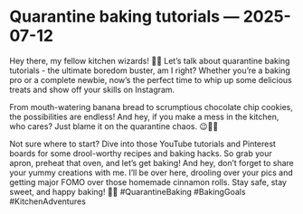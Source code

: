# Quarantine baking tutorials — 2025-07-12

Hey there, my fellow kitchen wizards! 🍪✨ Let’s talk about quarantine baking tutorials - the ultimate boredom buster, am I right? Whether you’re a baking pro or a complete newbie, now’s the perfect time to whip up some delicious treats and show off your skills on Instagram. 

From mouth-watering banana bread to scrumptious chocolate chip cookies, the possibilities are endless! And hey, if you make a mess in the kitchen, who cares? Just blame it on the quarantine chaos. 😉👩‍🍳 

Not sure where to start? Dive into those YouTube tutorials and Pinterest boards for some drool-worthy recipes and baking hacks. So grab your apron, preheat that oven, and let’s get baking! And hey, don’t forget to share your yummy creations with me. I’ll be over here, drooling over your pics and getting major FOMO over those homemade cinnamon rolls. Stay safe, stay sweet, and happy baking! 🍰✨ #QuarantineBaking #BakingGoals #KitchenAdventures
